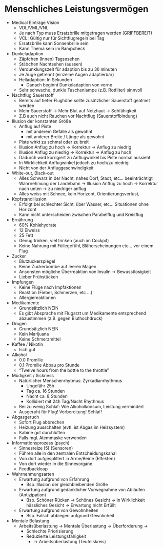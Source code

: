 # Menschliches Leistungsvermögen
- Medical Einträge Vision
	- VDL/VML/VNL
	- Je nach Typ muss Ersatzbrille mitgetragen werden (GRIFFBEREIT)
	- VCL: Gültig nur für Sichtflugregeln bei Tag
	- Ersatzbrille kann Sonnenbrille sein
	- Kann Thema sein im Rampcheck
- Dunkeladaption
	- Zäpfchen (Innen) Tagsesehen
	- Stäbchen Nachtsehen (aussen)
	- Verdunklungszeit für adaption bis zu 30 minuten
	- Je Auge getrennt (einzelne Augen adaptierbar)
	- Helladaption: In Sekunden
		- Danach beginnt Dunkeladaption von vorne
	- Sehr schwache, dunkle Taschenlampe (z.B. Rotfilter) sinnvoll
- Nachtflug Sauerstoff
	- Bereits auf tiefer Flughöhe sollte zusätzlicher Sauerstoff geatmet werden
	- Mehr Sauerstoff -> Mehr Blut auf Netzhaut -> Sehfähigkeit
	- Z.B auch nicht Rauchen vor Nachtflug (Sauerstoffbindung)
- Illusion der konstanten Größe
	- Anflug auf Piste
		- mit anderem Gefälle als gewohnt
		- mit anderer Breite / Länge als gewohnt
	- Piste wirkt zu schmal oder zu breit
	- Illusion Anflug zu hoch -> Korrektur -> Anflug zu niedrig
	- Illusion Anflug zu niedrig -> Korrektur -> Anflug zu hoch
	- Dadurch wird korrigiert zu Anflugwinkel bis Piste normal aussieht
	- In Wirklichkeit Anflugwinkel jedoch zu hoch/zu niedrig
	- Nicht von der Anfluggeschwindigkeit
- White-out, Black-out
	- Alles Schwarz in der Nacht, nahes Dorf, Stadt, etc… beeinträchtigt Wahrnehmung der Landebahn -> Illusion Anflug zu hoch -> Korrektur nach unten -> zu niedriger anflug
	- Alles weiss mit Schnee, kein Horizont, Orientierungsverlust,
- Kopfstandillusion
	- Erfolgt bei schlechter Sicht, über Wasser, etc… Situationen ohne Horizont
	- Kann nicht unterscheiden zwischen Parabelflug und Kreisflug
- Ernährung
	- 60% Kohlehydrate
	- 12 Eiweiss
	- 25 Fett
	- Genug trinken, viel trinken (auch im Cockpit)
	- Keine Nahrung mit Füllegefühl, Bläherscheinungen etc… vor einem Flug
- Zucker
	- Blutzuckerspiegel
	- Keine Zuckerbombe auf leeren Magen
	- Ansonsten mögliche Überreaktion von Insulin -> Bewusstlosigkeit
	- Lieber Frühstücken
-  Impfungen
	- Keine Flüge nach Impfaktionen
	- Reaktion (Fieber, Schmerzen, etc …)
	- Allergiereaktionen
- Medikamente
	- Grundsätzlich NEIN
	- Es gibt Absprache mit Flugarzt um Medikamente entsprechend abzustimmen (z.B. gegen Bluthochdruck)
- Drogen
	- Grundsätzlich NEIN
	- Kein Marijuana
	- Keine Schmerzmittel
- Kaffee / Nikotin
	- Isch gut
- Alkohol
	- 0.0 Promille
	- 0.1 Promille Abbau pro Stunde
	- “Twelve hours from the bottle to the throttle”
- Müdigkeit / Sickness
	- Natürlicher Menschenrhytmus: Zyrkadianrhythmus
		- Ungefähr 25h
		- Tag ca. 16 Stunden
		- Nacht ca. 8 Stunden
		- Kollidiert mit 24h Tag/Nacht Rhythmus
	- Bei zu wenig Schlaf: Wie Alkoholkonsum, Leistung vermindert
	- Ausgeruht für Flug! Vorbereitung! Schlaf!
- Abgasgeruch
	- Sofort Flug abbrechen
	- Heizung ausschalten (evtl. ist Abgas im Heizsystem)
	- Kabine gut durchlüften
	- Falls mgl. Atemmaske verwenden
- Informationsprozess (psych)
	- Sinnesreize (5) (Sensoren)
	- Führen alle in den zentralen Entscheidungskanal
	- Von dort aufgesplittert in Arme/Beine (Effekten)
	- Von dort wieder in die Sinnesorgane
	- Feedbackloop
- Wahrnehmungsarten
	- Erwartung aufgrund von Erfahrung
		- Bsp. Illusion der gleichbleibenden Größe
	- Erwartung aufgrund gedanklicher Vorwegnahme von Abläufen (Antizipation)
		- Bsp. Schöner Rücken -> Schönes Gesicht -> in Wirklichkeit hässliches Gesicht -> Erwartung nicht Erfüllt
	- Erwartung aufgrund von Gewohnheiten
		- Bsp. Falsch abbiegen aufgrund Gewohnheit
- Mentale Belastung
	- Arbeitsüberlastung -> Mentale Überlastung -> Überforderung ->
		- Schlechte Priorisierung
		- Reduzierte Leistungsfähigkeit
			- -> Arbeitsüberlastung (Teufelskreis)